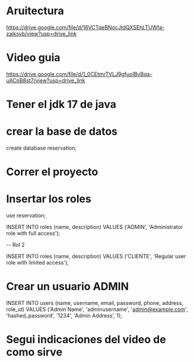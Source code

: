 # Aruitectura
https://drive.google.com/file/d/16VCTqeBNocJtdQXSEhLTUWfa-zaiksyb/view?usp=drive_link
# Video guia 
https://drive.google.com/file/d/1_0CEtmrTVLJ9gfuoIBvBqa-uACnB8st7/view?usp=drive_link
# Tener el jdk 17 de java
# crear la base de datos 
 create database reservation;
# Correr el proyecto
# Insertar los roles
use reservation;

INSERT INTO roles (name, description) VALUES
('ADMIN', 'Administrator role with full access');

-- Rol 2

INSERT INTO roles (name, description) VALUES
('CLIENTE', 'Regular user role with limited access');

# Crear un usuario ADMIN
INSERT INTO users (name, username, email, password, phone, address, role_id) 
VALUES ('Admin Name', 'adminusername', 'admin@example.com', 'hashed_password', '1234', 'Admin Address', 1);
# Segui indicaciones del video de como sirve
